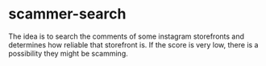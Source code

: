 # scammer-search
The idea is to search the comments of some instagram storefronts and determines how reliable that storefront is. If the score is very low, there is a possibility they might be scamming. 
